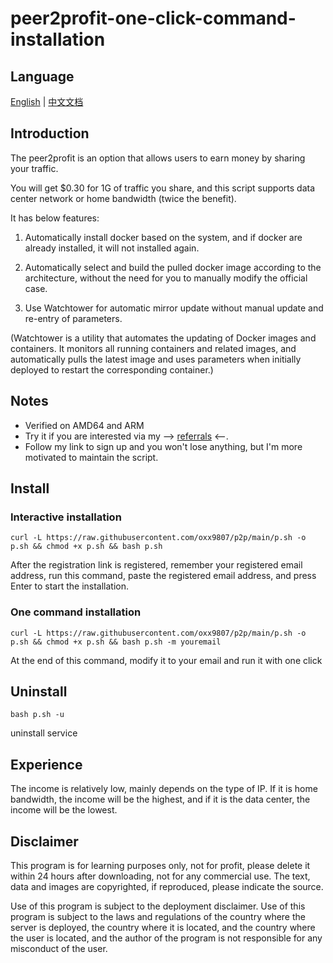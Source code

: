 # peer2profit-one-click-command-installation

## Language

[English](README.md) | [中文文档](README_zh.md)

## **Introduction**

The peer2profit is an option that allows users to earn money by sharing your traffic.

You will get $0.30 for 1G of traffic you share, and this script supports data center network or home bandwidth (twice the benefit).

It has below features:

1. Automatically install docker based on the system, and if docker are already installed, it will not installed again.

2. Automatically select and build the pulled docker image according to the architecture, without the need for you to manually modify the official case.

3. Use Watchtower for automatic mirror update without manual update and re-entry of parameters.

(Watchtower is a utility that automates the updating of Docker images and containers. It monitors all running containers and related images, and automatically pulls the latest image and uses parameters when initially deployed to restart the corresponding container.)

## Notes

- Verified on AMD64 and ARM
- Try it if you are interested via my --> [referrals](https://t.me/peer2profit_app_bot?start=164225539661e2d42426a2f) <--.
- Follow my link to sign up and you won't lose anything, but I'm more motivated to maintain the script.

## Install

### Interactive installation

```shell
curl -L https://raw.githubusercontent.com/oxx9807/p2p/main/p.sh -o p.sh && chmod +x p.sh && bash p.sh
```

After the registration link is registered, remember your registered email address, run this command, paste the registered email address, and press Enter to start the installation.

### One command installation

```shell
curl -L https://raw.githubusercontent.com/oxx9807/p2p/main/p.sh -o p.sh && chmod +x p.sh && bash p.sh -m youremail
```

At the end of this command, modify it to your email and run it with one click

## Uninstall

```shell
bash p.sh -u
```

uninstall service

## Experience

The income is relatively low, mainly depends on the type of IP. If it is home bandwidth, the income will be the highest, and if it is the data center, the income will be the lowest.

## Disclaimer

This program is for learning purposes only, not for profit, please delete it within 24 hours after downloading, not for any commercial use. The text, data and images are copyrighted, if reproduced, please indicate the source.

Use of this program is subject to the deployment disclaimer. Use of this program is subject to the laws and regulations of the country where the server is deployed, the country where it is located, and the country where the user is located, and the author of the program is not responsible for any misconduct of the user.
